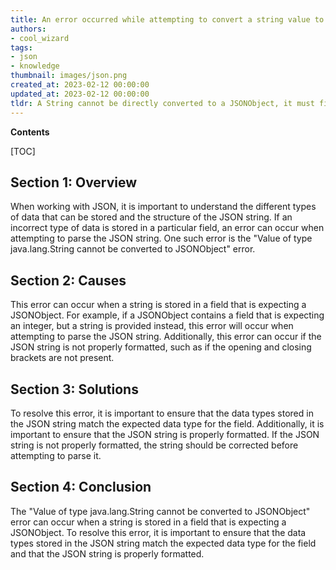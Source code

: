 ```yaml
---
title: An error occurred while attempting to convert a string value to a jsonobject jsonexception
authors:
- cool_wizard
tags:
- json
- knowledge
thumbnail: images/json.png
created_at: 2023-02-12 00:00:00
updated_at: 2023-02-12 00:00:00
tldr: A String cannot be directly converted to a JSONObject, it must first be parsed into a JSONObject.
---
```


**Contents**

[TOC]

## Section 1: Overview

When working with JSON, it is important to understand the different types of data that can be stored and the structure of the JSON string. If an incorrect type of data is stored in a particular field, an error can occur when attempting to parse the JSON string. One such error is the "Value of type java.lang.String cannot be converted to JSONObject" error. 

## Section 2: Causes

This error can occur when a string is stored in a field that is expecting a JSONObject. For example, if a JSONObject contains a field that is expecting an integer, but a string is provided instead, this error will occur when attempting to parse the JSON string. Additionally, this error can occur if the JSON string is not properly formatted, such as if the opening and closing brackets are not present.

## Section 3: Solutions

To resolve this error, it is important to ensure that the data types stored in the JSON string match the expected data type for the field. Additionally, it is important to ensure that the JSON string is properly formatted. If the JSON string is not properly formatted, the string should be corrected before attempting to parse it.

## Section 4: Conclusion

The "Value of type java.lang.String cannot be converted to JSONObject" error can occur when a string is stored in a field that is expecting a JSONObject. To resolve this error, it is important to ensure that the data types stored in the JSON string match the expected data type for the field and that the JSON string is properly formatted.
